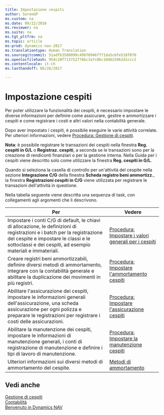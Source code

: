 ```yaml
---
title: Impostazione cespiti
author: SorenGP
ms.custom: na
ms.date: 09/22/2016
ms.reviewer: na
ms.suite: na
ms.tgt_pltfrm: na
ms.topic: article
ms-prod: dynamics-nav-2017
ms.translationtype: Human Translation
ms.sourcegitcommit: 51adfb3588099c496f0946ff71da5c6fe518f070
ms.openlocfilehash: 954c20f713752774bc3a7c0bc10d625962d1ccc2
ms.contentlocale: it-ch
ms.lasthandoff: 06/26/2017

---
```


# <a name="set-up-fixed-assets"></a>Impostazione cespiti
Per poter utilizzare la funzionalità dei cespiti, è necessario impostare le diverse informazioni per definire come assicurare, gestire e ammortizzare i cespiti e come registrare i costi e altri valori nella contabilità generale.

Dopo aver impostato i cespiti, è possibile eseguire le varie attività correlate. Per ulteriori informazioni, vedere [Procedura: Gestione di cespiti](fa-manage.md).

**Nota**: è possibile registrare le transazioni dei cespiti nella finestra **Reg. cespiti in G/L** o **Registraz. cespiti**, a seconda se le transazioni sono per la creazione di rendiconti finanziari o per la gestione interna. Nella Guida per i cespiti viene descritto solo come utilizzare la finestra **Reg. cespiti in G/L**.

Quando si seleziona la casella di controllo per un'attività del cespite nella sezione **Integrazione C/G** della finestra **Scheda registro beni ammortizz.**, la finestra **Registrazioni cespiti in C/G** viene utilizzata per registrare le transazioni dell'attività in questione.

Nella tabella seguente viene descritta una sequenza di task, con collegamenti agli argomenti che li descrivono.

| Per | Vedere |  
|----|-----|  
|Impostare i conti C/G di default, le chiavi di allocazione, le definizioni di registrazioni e i batch per la registrazione del cespite e impostare le classi e le sottoclassi e dei cespiti, ad esempio materiali e immateriali.|[Procedura: Impostare i valori generali per i cespiti](fa-how-setup-general.md)|  
|Creare registri beni ammortizzabili, definire diversi metodi di ammortamento, integrare con la contabilità generale e abilitare la duplicazione dei movimenti in più registri.|[Procedura: Impostare l'ammortamento cespiti](fa-how-setup-depreciation.md)|
|Abilitare l'assicurazione dei cespiti, impostare le informazioni generali dell'assicurazione, una scheda assicurazione per ogni polizza e preparare le registrazioni per registrare i costi delle assicurazioni.|[Procedura: Impostare l'assicurazione cespiti](fa-how-setup-insurance.md)|
|Abilitare la manutenzione dei cespiti, impostare le informazioni di manutenzione generali, i conti di registrazione di manutenzione e definire i tipi di lavoro di manutenzione.|[Procedura: Impostare la manutenzione cespiti](fa-how-setup-maintenance.md)|
|Ulteriori informazioni sui diversi metodi di ammortamento del cespite.|[Metodi di ammortamento](fa-depreciation-methods.md)|

## <a name="see-also"></a>Vedi anche
[Gestione di cespiti](fa-manage.md)  
[Contabilità](finance-setup.md)  
[Benvenuto in Dynamics NAV](across-get-started.md)


